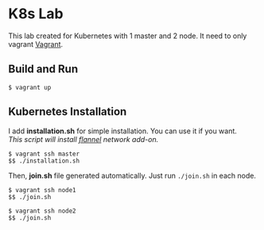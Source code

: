 # K8s Lab

This lab created for Kubernetes with 1 master and 2 node.
It need to only vagrant [Vagrant](https://www.vagrantup.com/).

## Build and Run
```
$ vagrant up
```

## Kubernetes Installation
I add **installation.sh** for simple installation. You can use it if you want.  
*This script will install [flannel](https://github.com/flannel-io/flannel) network add-on.*

```
$ vagrant ssh master
$$ ./installation.sh
```

Then, **join.sh** file generated  automatically. Just run `./join.sh` in each node.

```
$ vagrant ssh node1
$$ ./join.sh
```

```
$ vagrant ssh node2
$$ ./join.sh
```
